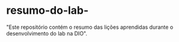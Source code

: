# resumo-do-lab-
"Este repositório contém o resumo das lições aprendidas durante o desenvolvimento do lab na DIO".
